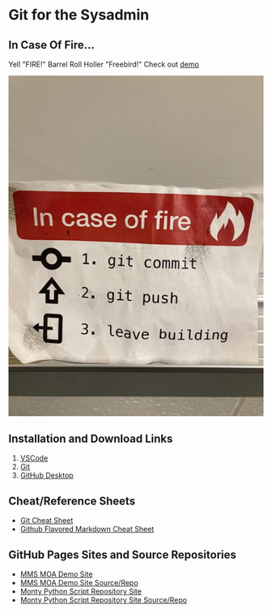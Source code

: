# Git for the Sysadmin

## In Case Of Fire...
Yell "FIRE!"
Barrel Roll
Holler "Freebird!"
Check out [demo](demo.md)

![Commit, then leave](incaseoffire.jpg)

## Installation and Download Links
1. [VSCode](https://code.visualstudio.com)
1. [Git](https://git-scm.com/download)
1. [GitHub Desktop](https://desktop.github.com)

## Cheat/Reference Sheets
* [Git Cheat Sheet](https://education.github.com/git-cheat-sheet-education.pdf)
* [Github Flavored Markdown Cheat Sheet](https://enterprise.github.com/downloads/en/markdown-cheatsheet.pdf)

## GitHub Pages Sites and Source Repositories
* [MMS MOA Demo Site](https://moa2024github.zaske.dev/)
* [MMS MOA Demo Site Source/Repo](https://github.com/zaskem/mms-moa-2024-ghpages-demo)
* [Monty Python Script Repository Site](https://python.mzonline.com)
* [Monty Python Script Repository Site Source/Repo](https://github.com/zaskem/montypython-repository)

